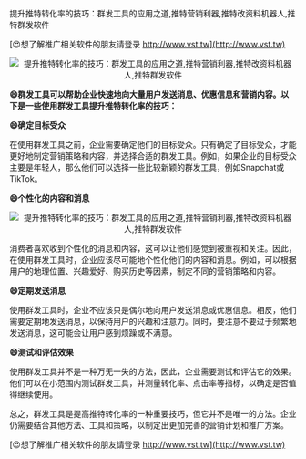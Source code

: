 提升推特转化率的技巧：群发工具的应用之道,推特营销利器,推特改资料机器人,推特群发软件

[😍想了解推广相关软件的朋友请登录 http://www.vst.tw](http://www.vst.tw)

 <center><img src="https://vst.tw/MP4/tuiguang/png/6.png" alt="提升推特转化率的技巧：群发工具的应用之道,推特营销利器,推特改资料机器人,推特群发软件"></center>

**😄群发工具可以帮助企业快速地向大量用户发送消息、优惠信息和营销内容。以下是一些使用群发工具提升推特转化率的技巧：**

**😄确定目标受众**

在使用群发工具之前，企业需要确定他们的目标受众。只有确定了目标受众，才能更好地制定营销策略和内容，并选择合适的群发工具。例如，如果企业的目标受众主要是年轻人，那么他们可以选择一些比较新颖的群发工具，例如Snapchat或TikTok。

**😄个性化的内容和消息**

 <center><img src="https://vst.tw/MP4/tuiguang/png/1.png" alt="提升推特转化率的技巧：群发工具的应用之道,推特营销利器,推特改资料机器人,推特群发软件"></center>

消费者喜欢收到个性化的消息和内容，这可以让他们感觉到被重视和关注。因此，在使用群发工具时，企业应该尽可能地个性化他们的内容和消息。例如，可以根据用户的地理位置、兴趣爱好、购买历史等因素，制定不同的营销策略和内容。

**😄定期发送消息**

使用群发工具时，企业不应该只是偶尔地向用户发送消息或优惠信息。相反，他们需要定期地发送消息，以保持用户的兴趣和注意力。同时，要注意不要过于频繁地发送消息，这可能会让用户感到烦躁或不满意。

**😄测试和评估效果**

使用群发工具并不是一种万无一失的方法，因此，企业需要测试和评估它的效果。他们可以在小范围内测试群发工具，并测量转化率、点击率等指标，以确定是否值得继续使用。

总之，群发工具是提高推特转化率的一种重要技巧，但它并不是唯一的方法。企业仍需要结合其他方法、工具和策略，以制定出更加完善的营销计划和推广方案。

[😍想了解推广相关软件的朋友请登录 http://www.vst.tw](http://www.vst.tw)



